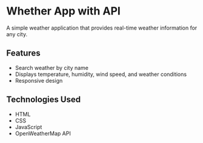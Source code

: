 # Whether App with API

A simple weather application that provides real-time weather information for any city.

## Features

- Search weather by city name
- Displays temperature, humidity, wind speed, and weather conditions
- Responsive design

## Technologies Used

- HTML
- CSS
- JavaScript
- OpenWeatherMap API

